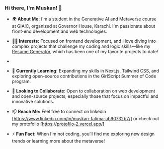 ### Hi there, I'm Muskan! 👋

- 🌍 **About Me:** I'm a student in the Generative AI and Metaverse course at GIAIC, organized at Governor House, Karachi. I'm passionate about front-end development and web technologies.

- 👩‍💻 **Interests:** Focused on frontend development, and I love diving into complex projects that challenge my coding and logic skills—like my [Resume Generator](https://resum-genreater.vercel.app/), which has been one of my favorite projects to date!
- 
- 🌱 **Currently Learning:** Expanding my skills in Next.js, Tailwind CSS, and exploring open-source contributions in the GirlScript Summer of Code program.
  
- 💬 **Looking to Collaborate:** Open to collaboration on web development and open-source projects, especially those that focus on impactful and innovative solutions.
  
- 📫 **Reach Me:** Feel free to connect on linkedin [https://www.linkedin.com/in/muskan-fatima-ab90732b7/] or check out my protofolio [https://protofilo-2.vercel.app/]
  
- ⚡ **Fun Fact:** When I'm not coding, you’ll find me exploring new design trends or learning more about the metaverse!

